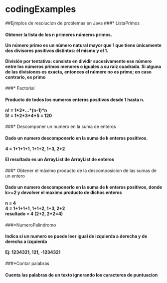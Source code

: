 # codingExamples
##Ejmplos de resolucion de problemas en Java
###* ListaPrimos
<h4> 
Obtener la lista de los n primeros números primos.
<br>
<br>
Un número primo es un número natural mayor que 1 que tiene únicamente dos
divisores positivos distintos: él mismo y el 1.
<br><br>
División por tentativa: consiste en dividir sucesivamente ese número entre los números
primos menores o iguales a su raíz cuadrada. Si alguna de las divisiones es exacta, entonces
el número no es primo; en caso contrario, es primo
</h4>

###* Factorial
<h4>
Producto de todos los numeros enteros positivos desde 1 hasta n.
<br>
<br>
n! = 1*2*...*(n-1)*n
<br>
5! = 1*2*3*4*5 = 120
</h4>

###* Descomponer un numero en la suma de enteros
<h4>
Dado un numero descomponerlo en la suma de k enteros positivos.
<br>
<br>
4 = 1+1+1+1, 1+1+2, 1+3, 2+2
<br>
<br>
El resultado es un ArrayList de ArrayList de enteros
</h4>

###* Obtener el máximo producto de la descomposicion de las sumas de un entero
<h4>
Dado un numero descomponerlo en la suma de k enteros positivos, donde k>=2
y devolver el maximo producto de dichos enteros
<br>
<br>
n = 4
<br>
4 = 1+1+1+1, 1+1+2, 1+3, 2+2
<br>
resultado = 4 (2+2, 2*2=4)
</h4>

###*NumeroPalindromo
<h4>
Indica si un numero se puede leer igual de izquierda a derecha y de derecha a izquierda
<br>
<br>
Ej: 1234321, 121, -1234321
</h4>

###*Contar palabras
<h4>
Cuenta las palabras de un texto ignorando los caracteres de puntuacion
</h4>
